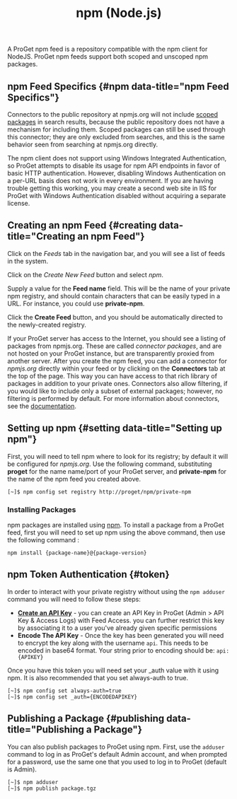 ﻿---
title: npm (Node.js)
sequence: 300
keywords: proget, feeds, npm, connectors
---

A ProGet npm feed is a repository compatible with the npm client for NodeJS. ProGet npm feeds support both scoped and unscoped npm packages.

## npm Feed Specifics {#npm data-title="npm Feed Specifics"}

Connectors to the public repository at npmjs.org will not include [scoped packages](https://docs.npmjs.com/misc/scope) in search results, because the public repository does not have a mechanism for including them. Scoped packages can still be used through this connector; they are only excluded from searches, and this is the same behavior seen from searching at npmjs.org directly.

The npm client does not support using Windows Integrated Authentication, so ProGet attempts to disable its usage for npm API endpoints in favor of basic HTTP authentication. However, disabling Windows Authentication on a per-URL basis does not work in every environment. If you are having trouble getting this working, you may create a second web site in IIS for ProGet with Windows Authentication disabled without acquiring a separate license.

## Creating an npm Feed {#creating data-title="Creating an npm Feed"}

Click on the *Feeds* tab in the navigation bar, and you will see a list of feeds in the system.

Click on the *Create New Feed* button and select *npm*.

Supply a value for the <b>Feed name</b> field. This will be the name of your private npm registry, and should contain characters that can be easily typed in a URL. For instance, you could use **private-npm**.

Click the **Create Feed** button, and you should be automatically directed to the newly-created registry.

If your ProGet server has access to the Internet, you should see a listing of packages from npmjs.org. These are called *connector packages*,
and are not hosted on your ProGet instance, but are transparently proxied
from another server. After you create the npm feed, you can
add a connector for *npmjs.org* directly within your feed or by clicking on
the **Connectors** tab at the top of the page. This way you can have access to that
rich library of packages in addition to your private ones. Connectors also
allow filtering, if you would like to include only a subset of external
packages; however, no filtering is performed by default. For more information
about connectors, see the [documentation](/docs/proget/core-concepts/connectors).

## Setting up npm {#setting data-title="Setting up npm"}

First, you will need to tell npm where to look for its registry; by default it will be configured for *npmjs.org*. Use the following command, substituting **proget** for the name name/port of your ProGet server, and **private-npm** for the name of the npm feed you created above.

```
[~]$ npm config set registry http://proget/npm/private-npm
```

### Installing Packages

npm packages are installed using [npm](https://docs.npmjs.com/cli/install). To install a package from a ProGet feed, first you will need to set up npm using the above command, then use the following command :

```
npm install {package-name}@{package-version}
```

## npm Token Authentication {#token}

In order to interact with your private registry without using the `npm adduser` command you will need to follow these steps:

- **[Create an API Key](/docs/proget/administration/security/api-keys)** - you can create an API Key in ProGet (Admin > API Key & Access Logs) with Feed Access. you can further restrict this key by associating it to a user you've already given specific permissions
- **Encode The API Key** - Once the key has been generated you will need to encrypt the key along with the username `api`. This needs to be encoded in base64 format. Your string prior to encoding should be: `api:{APIKEY}` 

Once you have this token you will need set your _auth value with it using npm. It is also recommended that you set always-auth to true.
          
```
[~]$ npm config set always-auth=true
[~]$ npm config set _auth={ENCODEDAPIKEY}
```
        
## Publishing a Package {#publishing data-title="Publishing a Package"}

You can also publish packages to ProGet using npm. First, use the `adduser` command to log in as ProGet's default Admin account, and when prompted for a password, use the same one that you used to log in to ProGet (default is Admin).

```
[~]$ npm adduser
[~]$ npm publish package.tgz
```


